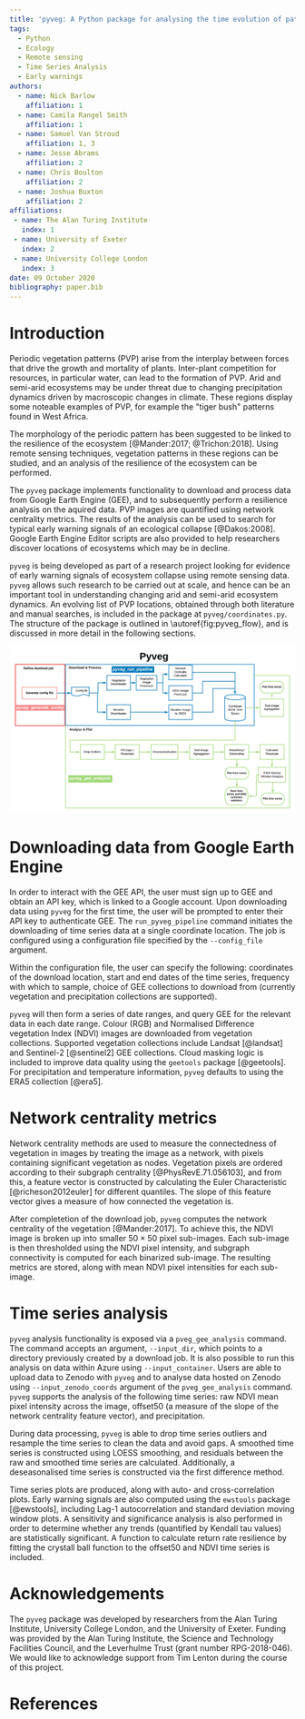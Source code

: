 ```yaml
---
title: 'pyveg: A Python package for analysing the time evolution of patterned vegetation using Google Earth Engine'
tags:
  - Python
  - Ecology
  - Remote sensing
  - Time Series Analysis
  - Early warnings
authors:
  - name: Nick Barlow
    affiliation: 1
  - name: Camila Rangel Smith
    affiliation: 1
  - name: Samuel Van Stroud
    affiliation: 1, 3
  - name: Jesse Abrams
    affiliation: 2
  - name: Chris Boulton
    affiliation: 2
  - name: Joshua Buxton
    affiliation: 2
affiliations:
 - name: The Alan Turing Institute
   index: 1
 - name: University of Exeter
   index: 2
 - name: University College London
   index: 3
date: 09 October 2020
bibliography: paper.bib
---
```


# Introduction

Periodic vegetation patterns (PVP) arise from the interplay between
forces that drive the growth and mortality of plants. Inter-plant
competition for resources, in particular water, can lead to the
formation of PVP. Arid and semi-arid ecosystems may be under threat
due to changing precipitation dynamics driven by macroscopic changes
in climate. These regions display some noteable examples of PVP,
for example the "tiger bush" patterns found in West Africa.

The morphology of the periodic pattern has been suggested to be
linked to the resilience of the ecosystem [@Mander:2017; @Trichon:2018].
Using remote sensing techniques,  vegetation patterns in these regions
can be studied, and an analysis of the resilience of the ecosystem can
be performed.

The `pyveg` package implements functionality to download and process data
from Google Earth Engine (GEE), and to subsequently perform a
resilience analysis on the aquired data. PVP images are quantified using
network centrality metrics. The results of the analysis can be used
to search for typical early warning signals of an ecological collapse
[@Dakos:2008]. Google Earth Engine Editor scripts are also provided to help
researchers discover locations of ecosystems which may be in
decline.

`pyveg` is being developed as part of a research project
looking for evidence of early warning signals of ecosystem
collapse using remote sensing data. `pyveg` allows such
research to be carried out at scale, and hence can be an
important tool in understanding changing arid and semi-arid
ecosystem dynamics. An evolving list of PVP locations, obtained through
both literature and manual searches, is included in the package at
`pyveg/coordinates.py`. The structure of the package is outlined in
\autoref{fig:pyveg_flow}, and is discussed in more detail in the
following sections.

![`pyveg` program flow.\label{fig:pyveg_flow}](pveg_flow.png)


# Downloading data from Google Earth Engine

In order to interact with the GEE API, the user must sign up to GEE
and obtain an API key, which is linked to a Google account. Upon downloading
data using `pyveg` for the first time, the
user will be prompted to enter their API key to authenticate GEE. The `run_pyveg_pipeline`
command initiates the downloading of time series data at a single
coordinate location. The job is configured using a configuration file
specified by the `--config_file` argument.

Within the configuration file, the user can specify the following:
coordinates of the download location, start and end dates of the
time series, frequency with which to sample, choice of GEE collections
to download from (currently vegetation and precipitation collections are
supported).

`pyveg` will then form a series of date ranges, and query GEE for the relevant
data in each date range. Colour (RGB) and Normalised Difference vegetation
Index (NDVI) images are downloaded from vegetation collections. Supported 
vegetation collections include Landsat [@landsat] and Sentinel-2 [@sentinel2] GEE
collections. Cloud masking
logic is included to improve data quality using the `geetools` package [@geetools].
For precipitation and temperature information, `pyveg` defaults to using the ERA5
collection [@era5].


# Network centrality metrics

Network centrality methods are used to measure the connectedness of vegetation
in images by treating the image as a network, with pixels containing significant
vegetation as nodes. Vegetation pixels are ordered according to their subgraph
centrality [@PhysRevE.71.056103], and from this, a feature vector is constructed
by calculating the Euler Characteristic [@richeson2012euler] for different quantiles.
The slope of this feature vector gives a measure of how connected the vegetation is.

After completetion of the download job, `pyveg` computes the network centrality
of the vegetation [@Mander:2017]. To achieve this, the NDVI image is broken up
into smaller $50 \times 50$ pixel sub-images. Each sub-image is then thresholded
using the NDVI pixel intensity, and subgraph connectivity is computed for each
binarized sub-image. The resulting metrics are stored, along with mean NDVI pixel
intensities for each sub-image.


# Time series analysis

`pyveg` analysis functionality is exposed via a `pveg_gee_analysis` command.
The command accepts an argument, `--input_dir`, which points to a directory
previously created by a download job. It is also possible to run this analysis
on data within Azure using `--input_container`. Users are able to upload data to Zenodo
with `pyveg` and to analyse data hosted on Zenodo using `--input_zenodo_coords` argument
of the `pveg_gee_analysis` command. `pyveg` supports the analysis of the
following time series: raw NDVI mean pixel intensity across the image, offset50
(a measure of the slope of the network centrality feature vector), and precipitation.

During data processing, `pyveg` is able
to drop time series outliers and resample the time series to clean the data
and avoid gaps. A smoothed time series is constructed using LOESS smoothing,
and residuals between the raw and smoothed time series are calculated.
Additionally, a deseasonalised time series is constructed via the first
difference method.

Time series plots are produced, along with auto- and cross-correlation plots.
Early warning signals are also computed using the `ewstools` package [@ewstools],
including Lag-1 autocorrelation and standard deviation moving window plots.
A sensitivity and significance analysis is also performed in order to determine
whether any trends (quantified by Kendall tau values) are statistically significant.
A function to calculate return rate resilience by fitting the crystall ball function
to the offset50 and NDVI time series is included.


# Acknowledgements

The `pyveg` package was developed by researchers from the Alan Turing Institute,
University College London, and the University of Exeter.  Funding was provided by
the Alan Turing Institute, the Science and Technology Facilities Council, and the
Leverhulme Trust (grant number RPG-2018-046).
We would like to acknowledge support from Tim Lenton during the course of
this project.


# References
